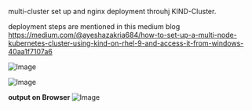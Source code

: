 multi-cluster set up and nginx deployment throuhj KIND-Cluster.</br>


deployment steps are mentioned in this medium blog  https://medium.com/@ayeshazakria684/how-to-set-up-a-multi-node-kubernetes-cluster-using-kind-on-rhel-9-and-access-it-from-windows-40aa1f7107a6


![Image](https://github.com/user-attachments/assets/81a6acdf-25d1-4f20-bfe1-7fa524c7aa2c)

![Image](https://github.com/user-attachments/assets/4f2d548d-762c-4d93-ac66-9064be492d17)


**output on Browser**
![Image](https://github.com/user-attachments/assets/0f280d44-54e4-4699-bb3f-41efc467ff1b)
